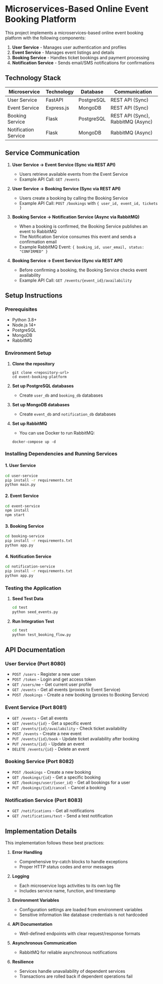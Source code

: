 # Microservices-Based Online Event Booking Platform

This project implements a microservices-based online event booking platform with the following components:

1. **User Service** - Manages user authentication and profiles
2. **Event Service** - Manages event listings and details
3. **Booking Service** - Handles ticket bookings and payment processing
4. **Notification Service** - Sends email/SMS notifications for confirmations

## Technology Stack

| Microservice | Technology | Database | Communication |
|--------------|------------|----------|---------------|
| User Service | FastAPI | PostgreSQL | REST API (Sync) |
| Event Service | Express.js | MongoDB | REST API (Sync) |
| Booking Service | Flask | PostgreSQL | REST API (Sync), RabbitMQ (Async) |
| Notification Service | Flask | MongoDB | RabbitMQ (Async) |

## Service Communication

1. **User Service → Event Service (Sync via REST API)**
   - Users retrieve available events from the Event Service
   - Example API Call: `GET /events`

2. **User Service → Booking Service (Sync via REST API)**
   - Users create a booking by calling the Booking Service
   - Example API Call: `POST /bookings` with `{ user_id, event_id, tickets }`

3. **Booking Service → Notification Service (Async via RabbitMQ)**
   - When a booking is confirmed, the Booking Service publishes an event to RabbitMQ
   - The Notification Service consumes this event and sends a confirmation email
   - Example RabbitMQ Event: `{ booking_id, user_email, status: "CONFIRMED" }`

4. **Booking Service → Event Service (Sync via REST API)**
   - Before confirming a booking, the Booking Service checks event availability
   - Example API Call: `GET /events/{event_id}/availability`

## Setup Instructions

### Prerequisites

- Python 3.8+
- Node.js 14+
- PostgreSQL
- MongoDB
- RabbitMQ

### Environment Setup

1. **Clone the repository**
   ```
   git clone <repository-url>
   cd event-booking-platform
   ```

2. **Set up PostgreSQL databases**
   - Create `user_db` and `booking_db` databases

3. **Set up MongoDB databases**
   - Create `event_db` and `notification_db` databases

4. **Set up RabbitMQ**
   - You can use Docker to run RabbitMQ:
   ```
   docker-compose up -d
   ```

### Installing Dependencies and Running Services

#### 1. User Service
```bash
cd user-service
pip install -r requirements.txt
python main.py
```

#### 2. Event Service
```bash
cd event-service
npm install
npm start
```

#### 3. Booking Service
```bash
cd booking-service
pip install -r requirements.txt
python app.py
```

#### 4. Notification Service
```bash
cd notification-service
pip install -r requirements.txt
python app.py
```

### Testing the Application

1. **Seed Test Data**
   ```bash
   cd test
   python seed_events.py
   ```

2. **Run Integration Test**
   ```bash
   cd test
   python test_booking_flow.py
   ```

## API Documentation

### User Service (Port 8080)

- `POST /users` - Register a new user
- `POST /token` - Login and get access token
- `GET /users/me` - Get current user profile
- `GET /events` - Get all events (proxies to Event Service)
- `POST /bookings` - Create a new booking (proxies to Booking Service)

### Event Service (Port 8081)

- `GET /events` - Get all events
- `GET /events/{id}` - Get a specific event
- `GET /events/{id}/availability` - Check ticket availability
- `POST /events` - Create a new event
- `PUT /events/{id}/book` - Update ticket availability after booking
- `PUT /events/{id}` - Update an event
- `DELETE /events/{id}` - Delete an event

### Booking Service (Port 8082)

- `POST /bookings` - Create a new booking
- `GET /bookings/{id}` - Get a specific booking
- `GET /bookings/user/{user_id}` - Get all bookings for a user
- `PUT /bookings/{id}/cancel` - Cancel a booking

### Notification Service (Port 8083)

- `GET /notifications` - Get all notifications
- `GET /notifications/test` - Send a test notification

## Implementation Details

This implementation follows these best practices:

1. **Error Handling**
   - Comprehensive try-catch blocks to handle exceptions
   - Proper HTTP status codes and error messages

2. **Logging**
   - Each microservice logs activities to its own log file
   - Includes service name, function, and timestamp

3. **Environment Variables**
   - Configuration settings are loaded from environment variables
   - Sensitive information like database credentials is not hardcoded

4. **API Documentation**
   - Well-defined endpoints with clear request/response formats

5. **Asynchronous Communication**
   - RabbitMQ for reliable asynchronous notifications

6. **Resilience**
   - Services handle unavailability of dependent services
   - Transactions are rolled back if dependent operations fail
